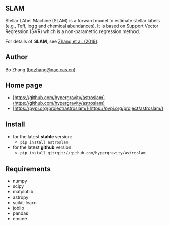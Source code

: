 ## SLAM

Stellar LAbel Machine (SLAM) is a forward model to estimate stellar labels (e.g., Teff, logg and chemical abundances).
It is based on Support Vector Regression (SVR) which is a non-parametric regression method.

For details of **SLAM**, see [Zhang et al. (2019)](https://arxiv.org/abs/1908.08677).

## Author

Bo Zhang (bozhang@nao.cas.cn)

## Home page

- [https://github.com/hypergravity/astroslam](https://github.com/hypergravity/astroslam)
- [https://pypi.org/project/astroslam/](https://pypi.org/project/astroslam/)

## Install
- for the latest **stable** version:
  - `pip install astroslam`
- for the latest **github** version:
  - `pip install git+git://github.com/hypergravity/astroslam`


## Requirements

- numpy
- scipy
- matplotlib
- astropy
- scikit-learn
- joblib
- pandas
- emcee
